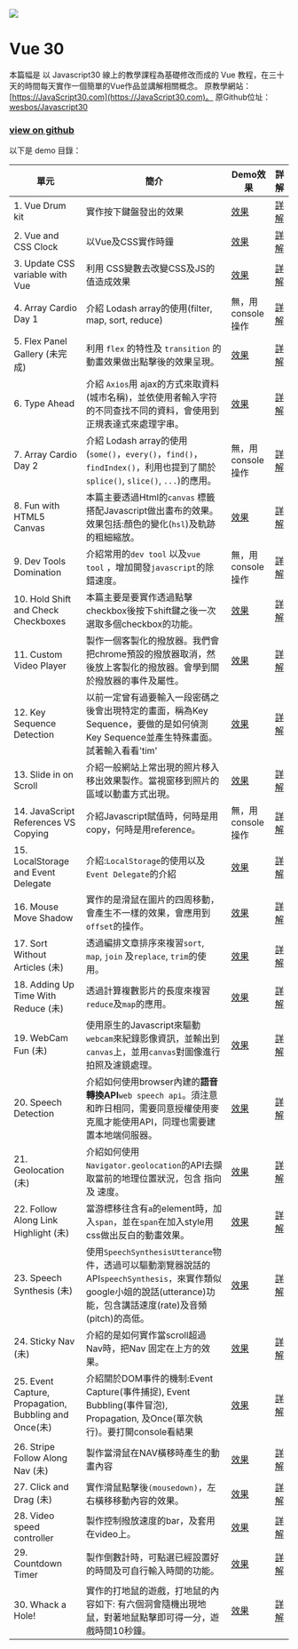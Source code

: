 ﻿![](https://user-images.githubusercontent.com/7261694/115401969-90155300-a21d-11eb-95d6-902094f94283.png)

# Vue 30

本篇幅是 以 Javascript30 線上的教學課程為基礎修改而成的 Vue 教程，在三十天的時間每天實作一個簡單的Vue作品並講解相關概念。 
原教學網站：[https://JavaScript30.com](https://JavaScript30.com)。
原Github位址：[wesbos/Javascript30](https://github.com/wesbos/JavaScript30)

### [view on github](https://github.com/SkyTim/vue30)

以下是 demo 目錄：

| 單元 | 簡介 | Demo效果 | 詳解 |
| ---------------------------------------- | ---------------------------------------- | ---------------------------------------- | ---------------------------------------- |
| 1. Vue Drum kit                              | 實作按下鍵盤發出的效果                              | [效果](https://skytim.github.io/vue30/01%20-%20Vue%20Drum%20Kit/index-FINISHED.html) | [詳解](https://github.com/Skytim/vue30/tree/master/01%20-%20Vue%20Drum%20Kit) |
| 2. Vue and CSS Clock                      | 以Vue及CSS實作時鐘                              | [效果](https://skytim.github.io/vue30/02%20-%20Vue%20and%20CSS%20Clock/index-FINISHED.html)  | [詳解](https://github.com/Skytim/vue30/tree/master/02%20-%20Vue%20and%20CSS%20Clock) |
| 3. Update CSS variable with Vue           | 利用 CSS變數去改變CSS及JS的值造成效果                  | [效果](https://skytim.github.io/vue30/03%20-%20CSS%20Variables/index-FINISHED.html)         | [詳解](https://github.com/skytim/vue30/tree/master/03%20-%20CSS%20Variables) |
| 4.  Array Cardio Day 1                   | 介紹 Lodash array的使用(filter, map, sort, reduce) | 無，用console操作                             | [詳解](https://github.com/skytim/vue30/tree/master/04%20-%20Array%20Cardio%20Day%201) |
| 5.  Flex Panel Gallery (未完成)                  | 利用 `flex` 的特性及 `transition` 的動畫效果做出點擊後的效果呈現。 | [效果](https://skytim.github.io/vue30/05%20-%20Flex%20Panel%20Gallery/index-FINISHED.html)  | [詳解](https://skytim.github.io/vue30/05%20-%20Flex%20Panel%20Gallery/) |
| 6. Type Ahead                            | 介紹 `Axios`用 ajax的方式來取資料(城市名稱)，並依使用者輸入字符的不同查找不同的資料，會使用到正規表達式來處理字串。 | [效果](https://skytim.github.io/vue30/06%20-%20Type%20Ahead/index-FINISHED.html)            | [詳解](https://github.com/skytim/vue30/tree/master/06%20-%20Type%20Ahead) |
| 7. Array Cardio Day 2                    | 介紹 Lodash array的使用(`some()`，`every()`，`find()`，`findIndex()`，利用也提到了關於`splice()`, `slice()`, `...`)的應用。 | 無，用console操作                             | [詳解](https://github.com/skytim/vue30/tree/master/07%20-%20Array%20Cardio%20Day%202) |
| 8.  Fun with HTML5 Canvas                | 本篇主要透過Html的`canvas` 標籤搭配Javascript做出畫布的效果。效果包括:顏色的變化(`hsl`)及軌跡的粗細縮放。 | [效果](https://skytim.github.io/vue30/08%20-%20Fun%20with%20HTML5%20Canvas/index-FINISHED.html) | [詳解](https://github.com/skytim/vue30/tree/master/08%20-%20Fun%20with%20HTML5%20Canvas) |
| 9.  Dev Tools Domination                 | 介紹常用的`dev tool` 以及`vue tool` ，增加開發`javascript`的除錯速度。 | 無，用console操作                             | [詳解](https://github.com/skytim/vue30/tree/master/09%20-%20Dev%20Tools%20Domination) |
| 10.  Hold Shift and Check Checkboxes     | 本篇主要是要實作透過點擊checkbox後按下shift鍵之後一次選取多個checkbox的功能。 | [效果](https://skytim.github.io/vue30/10%20-%20Hold%20Shift%20and%20Check%20Checkboxes/index-FINISHED.html) | [詳解](https://github.com/skytim/vue30/tree/master/10%20-%20Hold%20Shift%20and%20Check%20Checkboxes) |
| 11. Custom Video Player                  | 製作一個客製化的撥放器。我們會把chrome預設的撥放器取消，然後放上客製化的撥放器。會學到關於撥放器的事件及屬性。 | [效果](https://skytim.github.io/vue30/11%20-%20Custom%20Video%20Player/) | [詳解](https://github.com/skytim/vue30/tree/master/11%20-%20Custom%20Video%20Player) |
| 12.  Key Sequence Detection              | 以前一定曾有過要輸入一段密碼之後會出現特定的畫面，稱為Key Sequence，要做的是如何偵測Key Sequence並產生特殊畫面。試著輸入看看'tim' | [效果](https://skytim.github.io/vue30/12%20-%20Key%20Sequence%20Detection/index-FINISHED.html) | [詳解](https://github.com/skytim/vue30/tree/master/12%20-%20Key%20Sequence%20Detection) |
| 13.  Slide in on Scroll                  | 介紹一般網站上常出現的照片移入移出效果製作。當視窗移到照片的區域以動畫方式出現。 | [效果](https://skytim.github.io/vue30/13%20-%20Slide%20in%20on%20Scroll/index-FINISHED.html) | [詳解](https://github.com/skytim/vue30/tree/master/13%20-%20Slide%20in%20on%20Scroll) |
| 14.  JavaScript References VS Copying    | 介紹Javascript賦值時，何時是用copy，何時是用reference。 | 無，用console操作                             | [詳解](https://github.com/skytim/vue30/tree/master/14%20-%20JavaScript%20References%20VS%20Copying) |
| 15. LocalStorage and Event Delegate      | 介紹:`LocalStorage`的使用以及 `Event Delegate`的介紹 | [效果](https://skytim.github.io/vue30/15%20-%20LocalStorage/index-FINISHED.html)            | [詳解](https://github.com/skytim/vue30/tree/master/15%20-%20LocalStorage) |
| 16. Mouse Move Shadow                    | 實作的是滑鼠在圖片的四周移動，會產生不一樣的效果，會應用到`offset`的操作。 | [效果](https://skytim.github.io/vue30/16%20-%20Mouse%20Move%20Shadow)   | [詳解](https://github.com/skytim/vue30/tree/master/16%20-%20Mouse%20Move%20Shadow) |
| 17. Sort Without Articles     (未)            | 透過編排文章排序來複習`sort`, `map`, `join` 及`replace`, `trim`的使用。 | [效果](https://skytim.github.io/vue30/17%20-%20Sort%20Without%20Articles/index-FINISHED.html) | [詳解](https://github.com/skytim/vue30/tree/master/17%20-%20Sort%20Without%20Articles) |
| 18. Adding Up Time With Reduce       (未)     | 透過計算複數影片的長度來複習`reduce`及`map`的應用。      | [效果](https://skytim.github.io/vue30/18%20-%20Adding%20Up%20Times%20with%20Reduce/index-FINISHED.html) | [詳解](https://github.com/skytim/vue30/tree/master/18%20-%20Adding%20Up%20Times%20with%20Reduce) |
| 19. WebCam Fun        (未)                    | 使用原生的Javascript來驅動`webcam`來紀錄影像資訊，並輸出到`canvas`上，並用`canvas`對圖像進行拍照及濾鏡處理。 | [效果](https://skytim.github.io/vue30/19%20-%20Webcam%20Fun/index.html)            | [詳解](https://github.com/skytim/vue30/tree/master/19%20-%20Webcam%20Fun) |
| 20. Speech Detection                     | 介紹如何使用browser內建的**語音轉換API**`web speech api`。須注意和昨日相同，需要同意授權使用麥克風才能使用API，同理也需要建置本地端伺服器。 | [效果](https://skytim.github.io/vue30/20%20-%20Speech%20Detection/index-FINISHED.html)      | [詳解](https://github.com/skytim/vue30/tree/master/20%20-%20Speech%20Detection) |
| 21. Geolocation       (未)                 | 介紹如何使用`Navigator.geolocation`的API去擷取當前的地理位置狀況，包含 指向 及 速度。 | [效果](https://skytim.github.io/vue30/21%20-%20Geolocation/index-FINISHED.html)             | [詳解](https://github.com/skytim/vue30/tree/master/21%20-%20Geolocation) |
| 22. Follow Along Link Highlight  (未)      | 當游標移往含有`a`的element時，加入`span`，並在`span`在加入style用css做出反白的動畫效果。 | [效果](https://skytim.github.io/vue30/22%20-%20Follow%20Along%20Link%20Highlighter/index-FINISHED.html) | [詳解](https://github.com/skytim/vue30/tree/master/22%20-%20Follow%20Along%20Link%20Highlighter) |
| 23. Speech Synthesis (未)                   | 使用`SpeechSynthesisUtterance`物件，透過可以驅動瀏覽器說話的API`speechSynthesis`，來實作類似google小姐的說話(utterance)功能，包含講話速度(rate)及音頻(pitch)的高低。 | [效果](https://skytim.github.io/vue30/23%20-%20Speech%20Synthesis/index-FINISHED.html)      | [詳解](https://github.com/skytim/vue30/tree/master/23%20-%20Speech%20Synthesis) |
| 24. Sticky Nav  (未)                     | 介紹的是如何實作當scroll超過Nav時，把Nav 固定在上方的效果。  | [效果](https://skytim.github.io/vue30/24%20-%20Sticky%20Nav/index-FINISHED.html)            | [詳解](https://github.com/skytim/vue30/tree/master/24%20-%20Sticky%20Nav) |
| 25. Event Capture, Propagation, Bubbling and Once(未)  | 介紹關於DOM事件的機制:Event Capture(事件捕捉), Event Bubbling(事件冒泡), Propagation, 及Once(單次執行)。要打開console看結果 | [效果](https://skytim.github.io/vue30/25%20-%20Event%20Capture%2C%20Propagation%2C%20Bubbling%20and%20Once/index-FINISHED.html) | [詳解](https://github.com/skytim/vue30/tree/master/25%20-%20Event%20Capture%2C%20Propagation%2C%20Bubbling%20and%20Once) |
| 26. Stripe Follow Along Nav (未)              | 製作當滑鼠在NAV橫移時產生的動畫內容               | [效果](https://skytim.github.io/vue30/26%20-%20Stripe%20Follow%20Along%20Nav/index-FINISHED.html) | [詳解](https://github.com/skytim/vue30/tree/master/26%20-%20Stripe%20Follow%20Along%20Nav) |
| 27. Click and Drag (未)                       | 實作滑鼠點擊後`(mousedown)`，左右橫移移動內容的效果。 | [效果](https://skytim.github.io/vue30/27%20-%20Click%20and%20Drag/index-FINISHED.html)      | [詳解](https://github.com/skytim/vue30/tree/master/27%20-%20Click%20and%20Drag) |
| 28. Video speed controller               | 製作控制撥放速度的bar，及套用在video上。          | [效果](https://skytim.github.io/vue30/28%20-%20Video%20Speed%20Controller/index-FINISHED.html) | [詳解](https://github.com/skytim/vue30/tree/master/28%20-%20Video%20Speed%20Controller) |
| 29. Countdown Timer                      | 製作倒數計時，可點選已經設置好的時間及可自行輸入時間的功能。    | [效果](https://skytim.github.io/vue30/29%20-%20Countdown%20Timer/index.html)       | [詳解](https://github.com/skytim/vue30/tree/master/29%20-%20Countdown%20Timer) |
| 30. Whack a Hole!                        | 實作的打地鼠的遊戲，打地鼠的內容如下: 有六個洞會隨機出現地鼠，對著地鼠點擊即可得一分，遊戲時間10秒鐘。 | [效果](https://skytim.github.io/vue30/30%20-%20Whack%20A%20Mole/index-FINISHED.html)        | [詳解](https://github.com/skytim/vue30/tree/master/30%20-%20Whack%20A%20Mole) |

